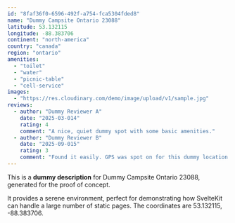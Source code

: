```yaml
---
id: "8faf36f0-6596-492f-a754-fca5304fded8"
name: "Dummy Campsite Ontario 23088"
latitude: 53.132115
longitude: -88.383706
continent: "north-america"
country: "canada"
region: "ontario"
amenities:
  - "toilet"
  - "water"
  - "picnic-table"
  - "cell-service"
images:
  - "https://res.cloudinary.com/demo/image/upload/v1/sample.jpg"
reviews:
  - author: "Dummy Reviewer A"
    date: "2025-03-014"
    rating: 4
    comment: "A nice, quiet dummy spot with some basic amenities."
  - author: "Dummy Reviewer B"
    date: "2025-09-015"
    rating: 3
    comment: "Found it easily. GPS was spot on for this dummy location."
---
```


This is a **dummy description** for Dummy Campsite Ontario 23088, generated for the proof of concept.

It provides a serene environment, perfect for demonstrating how SvelteKit can handle a large number of static pages. The coordinates are 53.132115, -88.383706.
